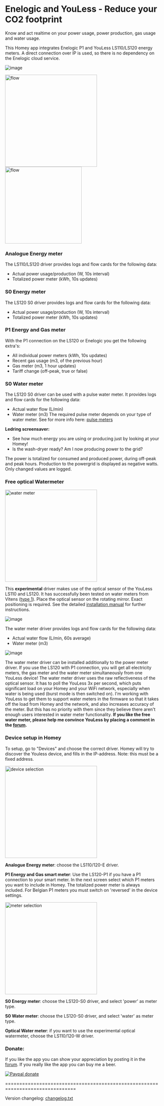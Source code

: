 # Enelogic and YouLess - Reduce your CO2 footprint #

Know and act realtime on your power usage, power production, gas usage and water usage.

This Homey app integrates Enelogic P1 and YouLess LS110/LS120 energy meters. A direct connection over IP is used, so there is no dependency on the Enelogic cloud service.

![image][energy-insights-image]

<img src="https://aws1.discourse-cdn.com/business4/uploads/athom/original/2X/2/299dded923fcf0a98eb259837ba3aaf8776dd3f1.png" alt="flow" width="300"/>

<img src="https://aws1.discourse-cdn.com/business4/uploads/athom/original/2X/b/bcb4324be5981edf83ad4617a11b2b45a64f0668.png" alt="flow" width="250"/>


### Analogue Energy meter ###
The LS110/LS120 driver provides logs and flow cards for the following data:
- Actual power usage/production (W, 10s interval)
- Totalized power meter (kWh, 10s updates)

### S0 Energy meter ###
The LS120 S0 driver provides logs and flow cards for the following data:
- Actual power usage/production (W, 10s interval)
- Totalized power meter (kWh, 10s updates)

### P1 Energy and Gas meter ###
With the P1 connection on the LS120 or Enelogic you get the following extra's:
- All individual power meters (kWh, 10s updates)
- Recent gas usage (m3, of the previous hour)
- Gas meter (m3, 1 hour updates)
- Tariff change (off-peak, true or false)

### S0 Water meter ###
The LS120 S0 driver can be used with a pulse water meter.
It provides logs and flow cards for the following data:
- Actual water flow (L/min)
- Water meter (m3)
The required pulse meter depends on your type of water meter. See for more info here: [pulse meters]

**Ledring screensaver:**
- See how much energy you are using or producing just by looking at your Homey!
- Is the wash-dryer ready? Am I now producing power to the grid?

The power is totalized for consumed and produced power, during off-peak and peak hours. Production to the powergrid is displayed as negative watts. Only changed values are logged.


### Free optical Watermeter ###
<img src="https://forum.athom.com/uploads/editor/wb/kkyxklvl0jqc.jpg" alt="water meter" width="300"/>

This **experimental** driver makes use of the optical sensor of the YouLess LS110 and LS120. It has successfully been tested on water meters from Vitens ([type 1]). Place the optical sensor on the rotating mirror. Exact positioning is required. See the detailed [installation manual] for further instructions.

![image][water-insights-image]

The water meter driver provides logs and flow cards for the following data:
- Actual water flow (L/min, 60s average)
- Water meter (m3)

![image][water-mobile-card-image]

The water meter driver can be installed additionally to the power meter driver. If you use the LS120 with P1 connection, you will get all electricity meters, the gas meter and the water meter simultaneously from one YouLess device! The water meter driver uses the raw reflectiveness of the optical sensor. It has to poll the YouLess 3x per second, which puts significant load on your Homey and your WiFi network, especially when water is being used (burst mode is then switched on). I'm working with YouLess to get them to support water meters in the firmware so that it takes off the load from Homey and the network, and also increases accuracy of the meter. But this has no priority with them since they believe there aren't enough users interested in water meter functionality.
**If you like the free water meter, please help me convince YouLess by placing a comment in the [forum].**

### Device setup in Homey ###

To setup, go to "Devices" and choose the correct driver. Homey will try to discover the Youless device, and fills in the IP-address. Note: this must be a fixed address.

<img src="https://aws1.discourse-cdn.com/business4/uploads/athom/original/2X/7/7ab6df64224bb168feb4040646e4527ae1980499.jpeg" alt="device selection" width="300"/>

**Analogue Energy meter**: choose the LS110/120-E driver.

**P1 Energy and Gas smart meter**: Use the LS120-P1 if you have a P1 connection to your smart meter. In the next screen select which P1 meters you want to include in Homey. The totalized power meter is always included. For Belgian P1 meters you must switch on 'reversed' in the device settings.

<img src="https://aws1.discourse-cdn.com/business4/uploads/athom/original/2X/6/66edb77ec4f82b4818916068ba4eb114334f3b4b.png" alt="meter selection" width="300"/>

**S0 Energy meter**: choose the LS120-S0 driver, and select 'power' as meter type.

**S0 Water meter**: choose the LS120-S0 driver, and select 'water' as meter type. 

**Optical Water meter**: if you want to use the experimental optical watermeter, choose the LS110/120-W driver.



### Donate: ###
If you like the app you can show your appreciation by posting it in the [forum].
If you really like the app you can buy me a beer.

[![Paypal donate][pp-donate-image]][pp-donate-link]


===============================================================================

Version changelog: [changelog.txt]

[type 1]: https://www.vitens.nl/service/watermeter
[pulse meters]: http://hw.homewizard.net/nl/support/solutions/articles/19000081111-het-watergebruik-meten-met-de-energylink
[forum]: https://community.athom.com/t/4235
[installation manual]: https://forum.athom.com/discussion/comment/61126/#Comment_61126
[pp-donate-link]: https://paypal.me/gruijter
[pp-donate-image]: https://www.paypalobjects.com/en_US/i/btn/btn_donate_SM.gif
[energy-device-image]: https://aws1.discourse-cdn.com/business4/uploads/athom/original/2X/7/7ab6df64224bb168feb4040646e4527ae1980499.jpeg
[energy-insights-image]: https://aws1.discourse-cdn.com/business4/uploads/athom/original/2X/b/b9d85ac81450ad9ad18a2fb66b04d6a2d338f123.png
[water-mobile-card-image]: https://discourse-cdn-sjc1.com/business4/uploads/athom/original/2X/b/bf55a4ea7d276e559436363ef6e0797528f90814.png
[water-insights-image]: https://discourse-cdn-sjc1.com/business4/uploads/athom/original/2X/5/53ff080e7e55cdc13911a761c384683fd6612b46.png
[water-meter-image]: https://forum.athom.com/uploads/editor/wb/kkyxklvl0jqc.jpg
[devices-image]: https://sjc1.discourse-cdn.com/business4/uploads/athom/original/2X/7/7ab6df64224bb168feb4040646e4527ae1980499.jpeg
[changelog.txt]: https://github.com/gruijter/com.gruijter.enelogic/blob/master/changelog.txt
